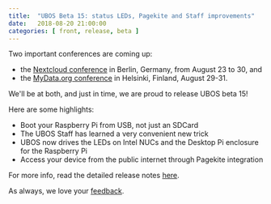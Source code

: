 ```yaml
---
title:  "UBOS Beta 15: status LEDs, Pagekite and Staff improvements"
date:   2018-08-20 21:00:00
categories: [ front, release, beta ]
---
```


Two important conferences are coming up:

* the <a href="https://nextcloud.com/conf/">Nextcloud conference</a> in Berlin,
  Germany, from August 23 to 30, and
* the <a href="https://mydata2018.org/">MyData.org conference</a> in Helsinki,
  Finland, August 29-31.

We'll be at both, and just in time, we are proud to release UBOS beta 15!

Here are some highlights:

* Boot your Raspberry Pi from USB, not just an SDCard
* The UBOS Staff has learned a very convenient new trick
* UBOS now drives the LEDs on Intel NUCs and the Desktop Pi enclosure for the Raspberry Pi
* Access your device from the public internet through Pagekite integration

For more info, read the detailed release notes <a href="/docs/releases/beta15/release-notes/">here</a>.

As always, we love your <a href="/community/">feedback</a>.
